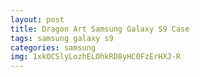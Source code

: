 ```yaml
---
layout: post
title: Dragon Art Samsung Galaxy S9 Case
tags: samsung galaxy s9
categories: samsung
img: 1xkOCSlyLozhELOhkRD8yHC0FzErHXJ-R
---
```

